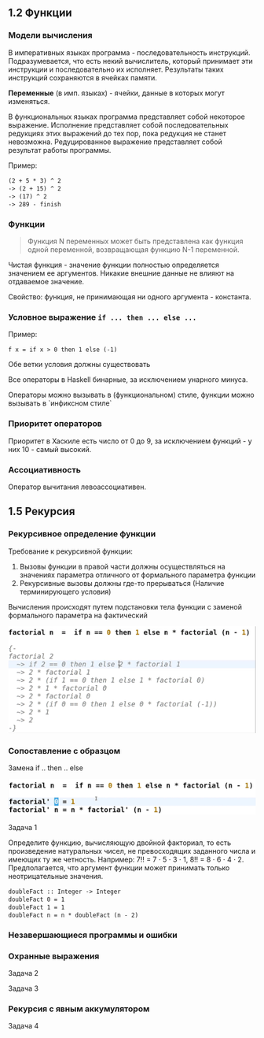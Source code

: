 ## 1.2 Функции
### Модели вычисления

В императивных языках программа - последовательность инструкций. 
Подразумевается, что есть некий вычислитель, который принимает эти инструкции и последовательно их исполняет.
Результаты таких инструкций сохраняются в ячейках памяти. 

**Переменные** (в имп. языках) - ячейки, данные в которых могут изменяться.

В функциональных языках программа представляет собой некоторое выражение. 
Исполнение представляет собой последовательных редукциях этих выражений до тех пор, пока редукция не станет невозможна.
Редуцированное выражение представляет собой результат работы программы. 

Пример:
```
(2 + 5 * 3) ^ 2
-> (2 + 15) ^ 2
-> (17) ^ 2
-> 289 - finish
```

### Функции

> Функция N переменных может быть представлена как функция одной переменной, возвращающая функцию N-1 переменной.

Чистая функция - значение функции полностью определяется значением ее аргументов. Никакие внешние данные не влияют на отдаваемое значение.

Свойство: функция, не принимающая ни одного аргумента - константа.

### Условное выражение  `if ... then ... else ...`

Пример:
```
f x = if x > 0 then 1 else (-1)
```

Обе ветки условия должны существовать

Все операторы в Haskell бинарные, за исключением унарного минуса.

Операторы можно вызывать в (функциональном) стиле, функции можно вызывать в \`инфиксном стиле\`

### Приоритет операторов 

Приоритет в Хаскиле есть число от 0 до 9, за исключением функций - у них 10 - самый высокий.

### Ассоциативность

Оператор вычитания левоассоциативен.

## 1.5 Рекурсия

### Рекурсивное определение функции

Требование к рекурсивной функции:
1. Вызовы функции в правой части должны осуществляться на значениях параметра отличного от формального параметра функции
2. Рекурсивные вызовы должны где-то прерываться (Наличие терминирующего условия)

Вычисления происходят путем подстановки тела функции с заменой формального параметра на фактический 

![example_factorial.png](img/1.5.example_factorial.png)


### Сопоставление с образцом

Замена if .. then .. else

![rewritten_factorial.png](img/1.5.rewritten_factorial.png)

Задача 1

Определите функцию, вычисляющую двойной факториал, то есть произведение натуральных чисел, не превосходящих заданного числа и имеющих ту же четность. Например:  7!! = 7 ⋅ 5 ⋅ 3 ⋅ 1,  8!! = 8 ⋅ 6 ⋅ 4 ⋅ 2. Предполагается, что аргумент функции может принимать только неотрицательные значения.
```
doubleFact :: Integer -> Integer
doubleFact 0 = 1
doubleFact 1 = 1
doubleFact n = n * doubleFact (n - 2)
```

### Незавершающиеся программы и ошибки

### Охранные выражения

Задача 2


Задача 3

### Рекурсия с явным аккумулятором

Задача 4

